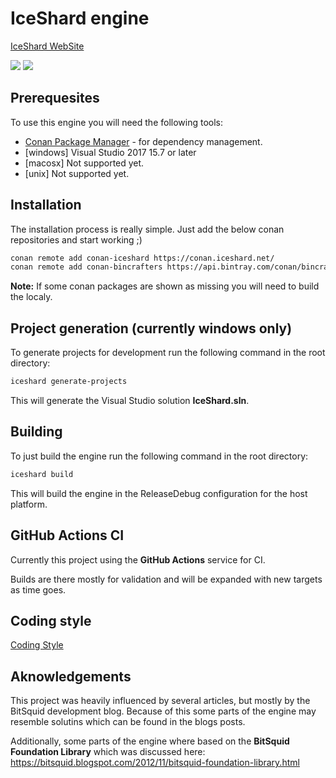 # IceShard engine

[IceShard WebSite](https://iceshard.net/)

[![](https://github.com/iceshard-engine/engine/workflows/Nightly/badge.svg)](https://github.com/iceshard-engine/engine/actions?workflow=Nightly)
[![](https://github.com/iceshard-engine/engine/workflows/Validation/badge.svg)](https://github.com/iceshard-engine/engine/actions?workflow=Validation)

## Prerequesites
To use this engine you will need the following tools:
* [Conan Package Manager](https://conan.io/) - for dependency management.
* \[windows\] Visual Studio 2017 15.7 or later
* \[macosx\] Not supported yet.
* \[unix\] Not supported yet.

## Installation
The installation process is really simple.
Just add the below conan repositories and start working ;)

```bash
conan remote add conan-iceshard https://conan.iceshard.net/
conan remote add conan-bincrafters https://api.bintray.com/conan/bincrafters/public-conan
```

**Note:** If some conan packages are shown as missing you will need to build the localy.

## Project generation (currently windows only)
To generate projects for development run the following command in the root directory:
```bash
iceshard generate-projects
```

This will generate the Visual Studio solution **IceShard.sln**.

## Building
To just build the engine run the following command in the root directory:

```bash
iceshard build
```

This will build the engine in the ReleaseDebug configuration for the host platform.

## GitHub Actions CI

Currently this project using the **GitHub Actions** service for CI.

Builds are there mostly for validation and will be expanded with new targets as time goes.

## Coding style

[Coding Style](https://github.com/iceshard-engine/coding-style)

## Aknowledgements

This project was heavily influenced by several articles, but mostly by the BitSquid development blog.
Because of this some parts of the engine may resemble solutins which can be found in the blogs posts.

Additionally, some parts of the engine where based on the **BitSquid Foundation Library** which was discussed here:
https://bitsquid.blogspot.com/2012/11/bitsquid-foundation-library.html
